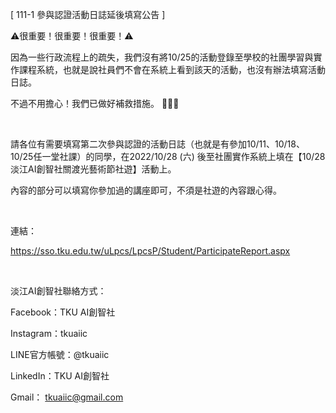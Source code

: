 [ 111-1 參與認證活動日誌延後填寫公告 ]

⚠️很重要！很重要！很重要！⚠️

因為一些行政流程上的疏失，我們沒有將10/25的活動登錄至學校的社團學習與實作課程系統，也就是說社員們不會在系統上看到該天的活動，也沒有辦法填寫活動日誌。

不過不用擔心！我們已做好補救措施。 🙇🏻‍♂️

&nbsp;

請各位有需要填寫第二次參與認證的活動日誌（也就是有參加10/11、10/18、10/25任一堂社課）的同學，在2022/10/28 (六) 後至社團實作系統上填在【10/28 淡江AI創智社關渡光藝術節社遊】活動上。

內容的部分可以填寫你參加過的講座即可，不須是社遊的內容跟心得。

&nbsp;

連結：

<https://sso.tku.edu.tw/uLpcs/LpcsP/Student/ParticipateReport.aspx>

&nbsp;

淡江AI創智社聯絡方式：

Facebook：TKU AI創智社

Instagram：tkuaiic

LINE官方帳號：@tkuaiic

LinkedIn：TKU AI創智社

Gmail： tkuaiic@gmail.com
